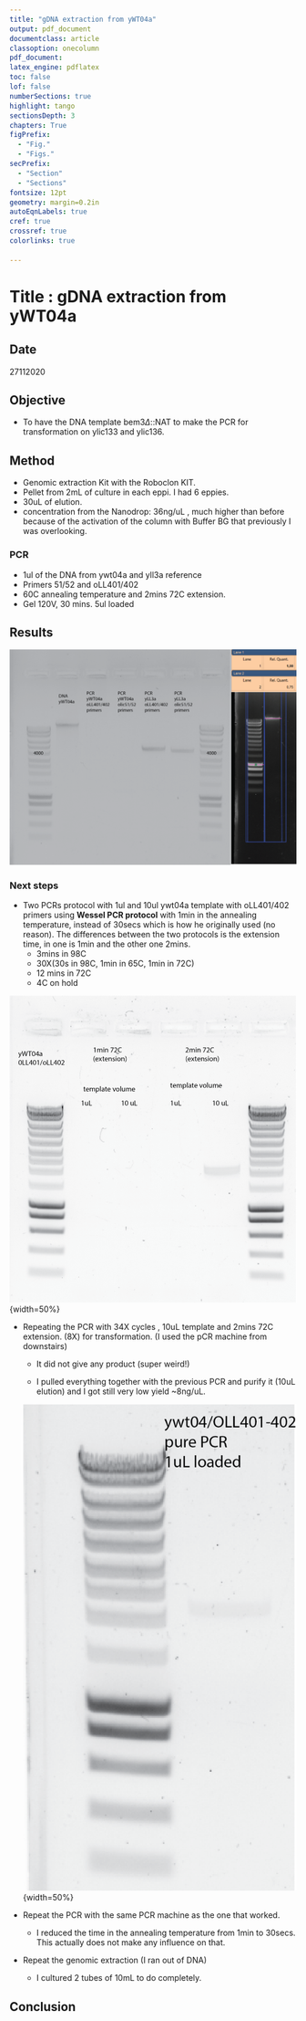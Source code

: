 ```yaml
---
title: "gDNA extraction from yWT04a"
output: pdf_document
documentclass: article
classoption: onecolumn
pdf_document:
latex_engine: pdflatex
toc: false
lof: false
numberSections: true
highlight: tango
sectionsDepth: 3
chapters: True
figPrefix:
  - "Fig."
  - "Figs."
secPrefix:
  - "Section"
  - "Sections"
fontsize: 12pt
geometry: margin=0.2in
autoEqnLabels: true
cref: true
crossref: true
colorlinks: true

---
```


# Title : gDNA extraction from yWT04a 

## Date

27112020

## Objective

- To have the DNA template bem3$\Delta$::NAT to make the PCR for transformation on ylic133 and ylic136.

## Method

- Genomic extraction Kit with the Roboclon KIT.
- Pellet from 2mL of culture in each eppi. I had 6 eppies. 
- 30uL of elution.
- concentration from the Nanodrop: 36ng/uL , much higher than before because of the activation of the column with Buffer BG that previously I was overlooking. 

### PCR

- 1ul of the DNA from ywt04a and yll3a reference 
- Primers 51/52 and oLL401/402
- 60C annealing temperature and 2mins 72C extension. 
- Gel 120V, 30 mins. 5ul loaded 

## Results

![](../images/27112020-dna-and-pcr-oll401-402-and-51-52-primers.png)

### Next steps

- Two PCRs protocol with 1ul and 10ul ywt04a template with oLL401/402 primers using **Wessel PCR protocol** with 1min in the annealing temperature, instead of 30secs which is how he originally used (no reason). The differences between the two protocols is the extension time, in one is 1min and the other one 2mins. 
  - 3mins in 98C
  - 30X(30s in 98C, 1min in 65C, 1min in 72C)
  - 12 mins in 72C
  - 4C on hold

![](../images/30112020-dna-and-pcr-oll401-402-10ultemplate-2mins-extension-SUCCESFUL.png){width=50%}

- Repeating the PCR with 34X cycles , 10uL template and 2mins 72C extension. (8X) for transformation. (I used the pCR machine from downstairs)

  - It did not give any product (super weird!)

  - I pulled everything together with the previous PCR and purify it (10uL elution) and I got still very low yield ~8ng/uL. 

  ![](../images/01122020-pure-PCR-10ul-elution-very-low-not-enough-for-transformation.png){width=50%}

- Repeat the PCR with the same PCR machine as the one that worked. 
  - I reduced the time in the annealing temperature from 1min to 30secs. This actually does not make any influence on that. 
- Repeat the genomic extraction (I ran out of DNA) 
  - I cultured 2 tubes of 10mL to do completely. 

## Conclusion